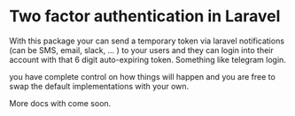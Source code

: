 # Two factor authentication in Laravel

With this package your can send a temporary token via laravel notifications (can be SMS, email, slack, ... ) to your users and they can login into their account with that 6 digit auto-expiring token.
Something like telegram login.

you have complete control on how things will happen and you are free to swap the default implementations with your own.

More docs with come soon.
